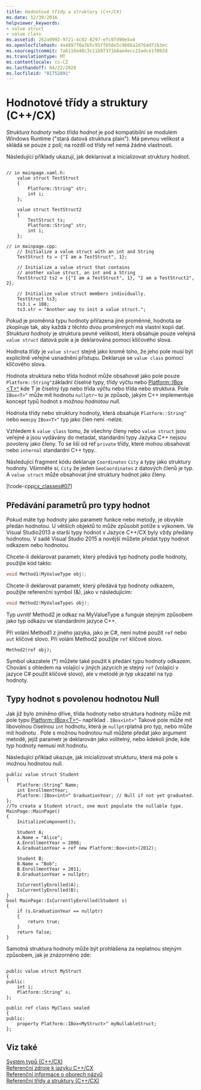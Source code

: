```yaml
---
title: Hodnotové třídy a struktury (C++/CX)
ms.date: 12/30/2016
helpviewer_keywords:
- value struct
- value class
ms.assetid: 262a0992-9721-4c02-8297-efc07d90e5a4
ms.openlocfilehash: 4a4897f0a3b5c95ffb58e5c9666a2d764d71b3ec
ms.sourcegitcommit: 7a6116e48c3c11b97371b8ae4ecc23adce1f092d
ms.translationtype: MT
ms.contentlocale: cs-CZ
ms.lasthandoff: 04/22/2020
ms.locfileid: "81752891"
---
```

# <a name="value-classes-and-structs-ccx"></a>Hodnotové třídy a struktury (C++/CX)

*Struktura hodnoty* nebo *třída hodnot* je pod kompatibilní se modulem Windows Runtime ("stará datová struktura plain"). Má pevnou velikost a skládá se pouze z polí; na rozdíl od třídy ref nemá žádné vlastnosti.

Následující příklady ukazují, jak deklarovat a inicializovat struktury hodnot.

```

// in mainpage.xaml.h:
    value struct TestStruct
    {
        Platform::String^ str;
        int i;
    };

    value struct TestStruct2
    {
        TestStruct ts;
        Platform::String^ str;
        int i;
    };

// in mainpage.cpp:
    // Initialize a value struct with an int and String
    TestStruct ts = {"I am a TestStruct", 1};

    // Initialize a value struct that contains
    // another value struct, an int and a String
    TestStruct2 ts2 = {{"I am a TestStruct", 1}, "I am a TestStruct2", 2};

    // Initialize value struct members individually.
    TestStruct ts3;
    ts3.i = 108;
    ts3.str = "Another way to init a value struct.";
```

Pokud je proměnná typu hodnoty přiřazena jiné proměnné, hodnota se zkopíruje tak, aby každá z těchto dvou proměnných má vlastní kopii dat. *Struktura hodnoty* je struktura pevné velikosti, která obsahuje pouze veřejná `value struct` datová pole a je deklarována pomocí klíčového slova.

Hodnota *třídy* je `value struct` stejně jako kromě toho, že jeho pole musí být explicitně veřejné usnadnění přístupu. Deklaruje se `value class` pomocí klíčového slova.

Hodnota struktura nebo třída hodnot může obsahovat jako pole pouze `Platform::String^`základní číselné typy, třídy výčtu nebo [Platform::IBox \<T>^](../cppcx/platform-ibox-interface.md) kde T je číselný typ nebo třída výčtu nebo třída nebo struktura. Pole `IBox<T>^` může mít hodnotu `nullptr`– to je způsob, jakým C++ implementuje koncept typů hodnot s *možnou hodnotou null*.

Hodnota třídy nebo struktury hodnoty, která obsahuje `Platform::String^` nebo `memcpy` `IBox<T>^` typ jako člen není -nelze.

Vzhledem k `value class` tomu, že všechny členy nebo `value struct` jsou veřejné a jsou vydávány do metadat, standardní typy Jazyka C++ nejsou povoleny jako členy. To se liší od ref `private` třídy, které mohou obsahovat nebo `internal` standardní C++ typy..

Následující fragment kódu deklaruje `Coordinates` `City` a typy jako struktury hodnoty. Všimněte si, `City` že jeden `GeoCoordinates` z datových členů je typ. A `value struct` může obsahovat jiné struktury hodnot jako členy.

[!code-cpp[cx_classes#07](../cppcx/codesnippet/CPP/classesstructs/class1.h#07)]

## <a name="parameter-passing-for-value-types"></a>Předávání parametrů pro typy hodnot

Pokud máte typ hodnoty jako parametr funkce nebo metody, je obvykle předán hodnotou. U větších objektů to může způsobit potíže s výkonem. Ve Visual Studio2013 a starší typy hodnot v Jazyce C++/CX byly vždy předány hodnotou. V sadě Visual Studio 2015 a novější můžete předat typy hodnot odkazem nebo hodnotou.

Chcete-li deklarovat parametr, který předává typ hodnoty podle hodnoty, použijte kód takto:

```cpp
void Method1(MyValueType obj);
```

Chcete-li deklarovat parametr, který předává typ hodnoty odkazem, použijte referenční symbol (&), jako v následujícím:

```cpp
void Method2(MyValueType& obj);
```

Typ uvnitř Method2 je odkaz na MyValueType a funguje stejným způsobem jako typ odkazu ve standardním jazyce C++.

Při volání Method1 z jiného jazyka, jako je C#, není nutné použít `ref` nebo `out` klíčové slovo. Při volání Method2 použijte `ref` klíčové slovo.

```
Method2(ref obj);
```

Symbol ukazatele (*) můžete také použít k předání typu hodnoty odkazem. Chování s ohledem na volající v jiných jazycích je stejný `ref` (volající v jazyce C# použít klíčové slovo), ale v metodě je typ ukazatel na typ hodnoty.

## <a name="nullable-value-types"></a>Typy hodnot s povolenou hodnotou Null

Jak již bylo zmíněno dříve, třída hodnoty nebo struktura hodnoty může mít pole typu [Platform::IBox\<T>^](../cppcx/platform-ibox-interface.md)– například . `IBox<int>^` Takové pole může mít libovolnou číselnou `int` hodnotu, která je `nullptr`platná pro typ, nebo může mít hodnotu . Pole s možnou hodnotou null můžete předat jako argument metodě, jejíž parametr je deklarován jako volitelný, nebo kdekoli jinde, kde typ hodnoty nemusí mít hodnotu.

Následující příklad ukazuje, jak inicializovat strukturu, která má pole s možnou hodnotou null.

```
public value struct Student
{
    Platform::String^ Name;
    int EnrollmentYear;
    Platform::IBox<int>^ GraduationYear; // Null if not yet graduated.
};
//To create a Student struct, one must populate the nullable type.
MainPage::MainPage()
{
    InitializeComponent();

    Student A;
    A.Name = "Alice";
    A.EnrollmentYear = 2008;
    A.GraduationYear = ref new Platform::Box<int>(2012);

    Student B;
    B.Name = "Bob";
    B.EnrollmentYear = 2011;
    B.GraduationYear = nullptr;

    IsCurrentlyEnrolled(A);
    IsCurrentlyEnrolled(B);
}
bool MainPage::IsCurrentlyEnrolled(Student s)
{
    if (s.GraduationYear == nullptr)
    {
        return true;
    }
    return false;
}
```

Samotná struktura hodnoty může být prohlášena za neplatnou stejným způsobem, jak je znázorněno zde:

```

public value struct MyStruct
{
public:
    int i;
    Platform::String^ s;
};

public ref class MyClass sealed
{
public:
    property Platform::IBox<MyStruct>^ myNullableStruct;
};
```

## <a name="see-also"></a>Viz také

[Systém typů (C++/CX)](../cppcx/type-system-c-cx.md)<br/>
[Referenční zdroje k jazyku C++/CX](../cppcx/visual-c-language-reference-c-cx.md)<br/>
[Referenční informace o oborech názvů](../cppcx/namespaces-reference-c-cx.md)<br/>
[Referenční třídy a struktury (C++/CX)](../cppcx/ref-classes-and-structs-c-cx.md)
